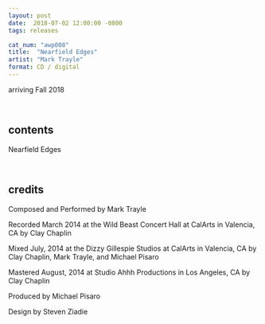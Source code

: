 ```yaml
---
layout: post
date:  2018-07-02 12:00:00 -0800
tags: releases

cat_num: "awp008"
title:  "Nearfield Edges"
artist: "Mark Trayle"
format: CD / digital
---
```


arriving Fall 2018

<br/>

## contents

Nearfield Edges

<br/>

## credits

Composed and Performed by Mark Trayle

Recorded March 2014 at the Wild Beast Concert Hall at CalArts in Valencia, CA by Clay Chaplin

Mixed July, 2014 at the Dizzy Gillespie Studios at CalArts in Valencia, CA by Clay Chaplin, Mark Trayle, and Michael Pisaro

Mastered August, 2014 at Studio Ahhh Productions in Los Angeles, CA by Clay Chaplin

Produced by Michael Pisaro

Design by Steven Ziadie
